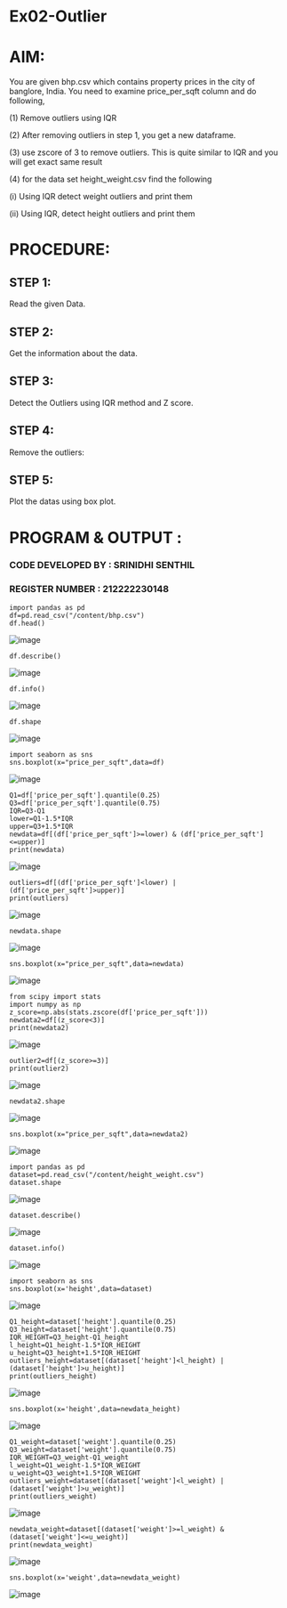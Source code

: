 # Ex02-Outlier
# AIM:
You are given bhp.csv which contains property prices in the city of banglore, India. You need to examine price_per_sqft column and do following,

(1) Remove outliers using IQR

(2) After removing outliers in step 1, you get a new dataframe.

(3) use zscore of 3 to remove outliers. This is quite similar to IQR and you will get exact same result

(4) for the data set height_weight.csv find the following

(i) Using IQR detect weight outliers and print them

(ii) Using IQR, detect height outliers and print them
# PROCEDURE:
## STEP 1:
Read the given Data.

## STEP 2:
Get the information about the data.

## STEP 3:
Detect the Outliers using IQR method and Z score.

## STEP 4:
Remove the outliers:

## STEP 5:
Plot the datas using box plot.
# PROGRAM & OUTPUT :

### CODE DEVELOPED BY : SRINIDHI SENTHIL 
### REGISTER NUMBER : 212222230148
```
import pandas as pd
df=pd.read_csv("/content/bhp.csv")
df.head()
```
![image](https://github.com/SRINIDHISENTHILNATHAN/ODD2023---Datascience---Ex-02/assets/121373170/588ee479-de6f-4cca-8bcd-16c54acd5f73)

```
df.describe()
```
![image](https://github.com/SRINIDHISENTHILNATHAN/ODD2023---Datascience---Ex-02/assets/121373170/d7f5739a-be37-4396-9a3a-576c16800a2a)
```
df.info()
```
![image](https://github.com/SRINIDHISENTHILNATHAN/ODD2023---Datascience---Ex-02/assets/121373170/6c378338-1da3-4972-81df-34bd5a64693d)
```
df.shape
```
![image](https://github.com/SRINIDHISENTHILNATHAN/ODD2023---Datascience---Ex-02/assets/121373170/64c8b489-6446-4007-90b0-e44b7023a812)
```
import seaborn as sns
sns.boxplot(x="price_per_sqft",data=df)
```
![image](https://github.com/SRINIDHISENTHILNATHAN/ODD2023---Datascience---Ex-02/assets/121373170/97300c27-9395-4e56-962c-506cc813d31b)
```
Q1=df['price_per_sqft'].quantile(0.25)
Q3=df['price_per_sqft'].quantile(0.75)
IQR=Q3-Q1
lower=Q1-1.5*IQR
upper=Q3+1.5*IQR
newdata=df[(df['price_per_sqft']>=lower) & (df['price_per_sqft']<=upper)]
print(newdata)
```
![image](https://github.com/SRINIDHISENTHILNATHAN/ODD2023---Datascience---Ex-02/assets/121373170/16ecc785-3039-4257-b54e-281b313c8e8f)
```
outliers=df[(df['price_per_sqft']<lower) | (df['price_per_sqft']>upper)]
print(outliers)
```
![image](https://github.com/SRINIDHISENTHILNATHAN/ODD2023---Datascience---Ex-02/assets/121373170/4d6f9f84-f7c5-464e-8f5e-5cbac5d08505)
```
newdata.shape
```
![image](https://github.com/SRINIDHISENTHILNATHAN/ODD2023---Datascience---Ex-02/assets/121373170/4aaacf89-c47a-449e-932b-7e9485265955)
```
sns.boxplot(x="price_per_sqft",data=newdata)
```
![image](https://github.com/SRINIDHISENTHILNATHAN/ODD2023---Datascience---Ex-02/assets/121373170/f1ab9ea0-e66a-435b-9367-6ff858cc727b)

```
from scipy import stats
import numpy as np
z_score=np.abs(stats.zscore(df['price_per_sqft']))
newdata2=df[(z_score<3)]
print(newdata2)
```
![image](https://github.com/SRINIDHISENTHILNATHAN/ODD2023---Datascience---Ex-02/assets/121373170/a33f3485-9e19-4b4c-bc44-87157ba7419f)

```
outlier2=df[(z_score>=3)]
print(outlier2)
```
![image](https://github.com/SRINIDHISENTHILNATHAN/ODD2023---Datascience---Ex-02/assets/121373170/6b5e377b-93bf-43bf-bcc8-0126a371b88d)

```
newdata2.shape
```
![image](https://github.com/SRINIDHISENTHILNATHAN/ODD2023---Datascience---Ex-02/assets/121373170/1d9a82aa-6f2d-47e9-91d7-749518913410)
```
sns.boxplot(x="price_per_sqft",data=newdata2)
```
![image](https://github.com/SRINIDHISENTHILNATHAN/ODD2023---Datascience---Ex-02/assets/121373170/095ba705-3fd8-4964-ad28-b51623e61df3)

```
import pandas as pd
dataset=pd.read_csv("/content/height_weight.csv")
dataset.shape
```
![image](https://github.com/SRINIDHISENTHILNATHAN/ODD2023---Datascience---Ex-02/assets/121373170/f3fbd7eb-5278-4f43-bfc5-a4385007f7f6)

```
dataset.describe()
```
![image](https://github.com/SRINIDHISENTHILNATHAN/ODD2023---Datascience---Ex-02/assets/121373170/1074ed60-0476-4913-8601-9297063ee353)

```
dataset.info()
```
![image](https://github.com/SRINIDHISENTHILNATHAN/ODD2023---Datascience---Ex-02/assets/121373170/b76cbbf8-8025-4cef-8522-26a6800a156e)

```
import seaborn as sns
sns.boxplot(x='height',data=dataset)
```
![image](https://github.com/SRINIDHISENTHILNATHAN/ODD2023---Datascience---Ex-02/assets/121373170/c43ee612-d5f6-4e7c-ae1e-7107892d95ae)

```
Q1_height=dataset['height'].quantile(0.25)
Q3_height=dataset['height'].quantile(0.75)
IQR_HEIGHT=Q3_height-Q1_height
l_height=Q1_height-1.5*IQR_HEIGHT
u_height=Q3_height+1.5*IQR_HEIGHT
outliers_height=dataset[(dataset['height']<l_height) | (dataset['height']>u_height)]
print(outliers_height)
```
![image](https://github.com/SRINIDHISENTHILNATHAN/ODD2023---Datascience---Ex-02/assets/121373170/623a0a6a-6abb-4833-a872-a7c98d04e59e)
```
sns.boxplot(x='height',data=newdata_height)
```
![image](https://github.com/SRINIDHISENTHILNATHAN/ODD2023---Datascience---Ex-02/assets/121373170/89a8edbf-2434-4c53-a67b-338c4b32db6c)
```
Q1_weight=dataset['weight'].quantile(0.25)
Q3_weight=dataset['weight'].quantile(0.75)
IQR_WEIGHT=Q3_weight-Q1_weight
l_weight=Q1_weight-1.5*IQR_WEIGHT
u_weight=Q3_weight+1.5*IQR_WEIGHT
outliers_weight=dataset[(dataset['weight']<l_weight) | (dataset['weight']>u_weight)]
print(outliers_weight)
```
![image](https://github.com/SRINIDHISENTHILNATHAN/ODD2023---Datascience---Ex-02/assets/121373170/dcd91f6d-c053-4133-9f62-dd31680117f9)
```
newdata_weight=dataset[(dataset['weight']>=l_weight) & (dataset['weight']<=u_weight)]
print(newdata_weight)
```
![image](https://github.com/SRINIDHISENTHILNATHAN/ODD2023---Datascience---Ex-02/assets/121373170/cce80cc3-0317-4a09-9226-31d4ad21516b)
```
sns.boxplot(x='weight',data=newdata_weight)
```
![image](https://github.com/SRINIDHISENTHILNATHAN/ODD2023---Datascience---Ex-02/assets/121373170/dbc41d80-9e66-4833-8982-0065a77381ca)
